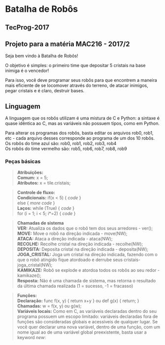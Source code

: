 # Batalha de Robôs

## TecProg-2017

## Projeto para a matéria MAC216 - 2017/2

Seja bem vindo à Batalha de Robôs!

O objetivo é simples: o primeiro time que depositar 5 cristais na base inimiga é o vencedor!

Para isso, você deve programar seus robôs para que encontrem a maneira mais eficiente de se locomover através do terreno, de atacar inimigos, pegar cristais e é claro, destruir bases.

## Linguagem 
A linguagem que os robôs utilizam é uma mistura de C e Python: a sintaxe é quase idêntica ao C, mas as variáveis não possuem tipos, como em Python.

Para alterar os programas dos robôs, basta editar os arquivos rob0, rob1, etc - cada arquivo desses corresponde ao programa de um dos 10 robôs.   
Os robôs do time azul são: rob0, rob1, rob2, rob3, rob4  
Os robôs do time vermelho são: rob5, rob6, rob7, rob8, rob9

### Peças básicas
> __Atribuições:__  
__Comum:__ x = 5;  
__Atributos:__ x = tile.cristais;
  
> __Controle de fluxo:__  
__Condicionais:__ if(x < 5) { *code* }    
		 else { *more code* }  
__Laços:__ while (True) { *code* }  
	  for (i = 1; i < 5; i*=2) { *code* }   
    
> __Chamadas de sistema__  
__VER:__ Atualiza os dados que o robô tem dos seus arredores - ver();  
__MOVE:__ Move o robô na direção indicada - move(NW);  
__ATACA:__ Ataca a direção indicada - ataca(NW);  
__RECOLHE:__ Recolhe cristal na direção indicada - recolhe(NW);  
__DEPOSITA:__ Deposita cristal na direção indicada - deposita(NW);  
__JOGA_CRISTAL:__ Joga um cristal na direção indicada, fazendo com o que o robô atingido fique atordoado e derrube seus cristais- joga_cristal(NW);  
__KAMIKAZE:__ Robô se explode e atordoa todos os robôs ao seu redor - kamikaze();   
__Resposta:__ Não é uma chamada de sistema, mas retorna o resultado da última chamada realizada (1 = sucesso, -1 = fracasso)
  
> __Funções:__  
__Declaração:__ func f(x, y) { return x+y } ou def g(x) { return; }  
__Chamadas:__ w = f(x, y) ou g(w);  
__Variáveis locais:__ Como em C, as variáveis declaradas dentro do seu programa possuem um escopo limitado: variáveis declaradas fora de funções são consideradas globais e acessíveis de qualquer lugar. Se você quer declarar uma nova variável, dentro de uma função, com um nome igual ao de uma variável global preexistente, basta usar a keyword *new*: 
  
```    
